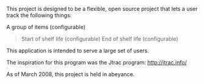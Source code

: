 This project is designed to be a flexible, open source project that lets a user track the following things:

A group of items (configurable)
> Start of shelf life (configurable)
> End of shelf life (configurable)

This application is intended to serve a large set of users.

The inspiration for this program was the Jtrac program: http://jtrac.info/

As of March 2008, this project is held in abeyance.